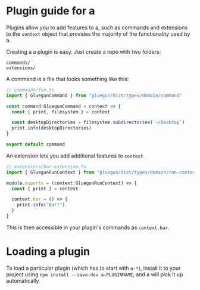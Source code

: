 # Plugin guide for a

Plugins allow you to add features to a, such as commands and
extensions to the `context` object that provides the majority of the functionality
used by a.

Creating a a plugin is easy. Just create a repo with two folders:

```
commands/
extensions/
```

A command is a file that looks something like this:

```js
// commands/foo.ts
import { GluegunCommand } from "gluegun/dist/types/domain/command"

const command:GluegunCommand = context => {
  const { print, filesystem } = context

  const desktopDirectories = filesystem.subdirectories(`~/Desktop`)
  print.info(desktopDirectories)
}

export default command
```

An extension lets you add additional features to `context`.

```js
// extensions/bar-extension.ts
import { GluegunRunContext } from "gluegun/dist/types/domain/run-context";

module.exports = (context:GluegunRunContext) => {
  const { print } = context

  context.bar = () => {
    print.info("Bar!")
  }
}
```

This is then accessible in your plugin's commands as `context.bar`.

# Loading a plugin

To load a particular plugin (which has to start with `a-*`),
install it to your project using `npm install --save-dev a-PLUGINNAME`,
and a will pick it up automatically.
